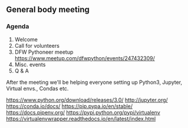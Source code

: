 ## General body meeting

### Agenda

1. Welcome
2. Call for volunteers 
3. DFW Pythoneer meetup https://www.meetup.com/dfwpython/events/247432309/
4. Misc. events
5. Q & A

After the meeting we'll be helping everyone setting up Python3, Jupyter, Virtual envs., Condas etc.

https://www.python.org/download/releases/3.0/
http://jupyter.org/
https://conda.io/docs/
https://pip.pypa.io/en/stable/
https://docs.pipenv.org/
https://pypi.python.org/pypi/virtualenv
https://virtualenvwrapper.readthedocs.io/en/latest/index.html

